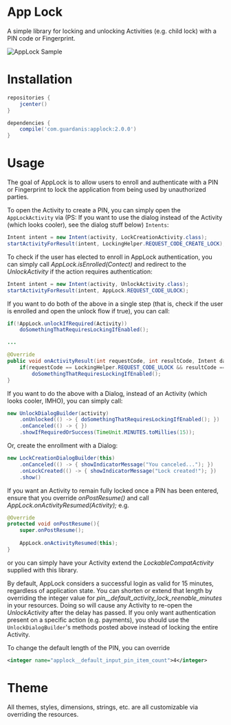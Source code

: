 # App Lock

A simple library for locking and unlocking Activities (e.g. child lock) with a PIN code or Fingerprint. 

![AppLock Sample](https://github.com/mattsilber/applock/raw/master/applock.gif)

# Installation

```groovy
repositories {
    jcenter()
}

dependencies {
    compile('com.guardanis:applock:2.0.0')
}
```

# Usage

The goal of AppLock is to allow users to enroll and authenticate with a PIN or Fingerprint to lock the application from being used by unauthorized parties. 

To open the Activity to create a PIN, you can simply open the `AppLockActivity` via (PS: If you want to use the dialog instead of the Activity (which looks cooler), see the dialog stuff below) `Intents`:

```java
Intent intent = new Intent(activity, LockCreationActivity.class);
startActivityForResult(intent, LockingHelper.REQUEST_CODE_CREATE_LOCK);
```

To check if the user has elected to enroll in AppLock authentication, you can simply call *AppLock.isEnrolled(Contect)* and redirect to the *UnlockActivity* if the action requires authentication:

```java
Intent intent = new Intent(activity, UnlockActivity.class);
startActivityForResult(intent, AppLock.REQUEST_CODE_ULOCK);    
```

If you want to do both of the above in a single step (that is, check if the user is enrolled and open the unlock flow if true), you can call:

```java
if(!AppLock.unlockIfRequired(Activity))
    doSomethingThatRequiresLockingIfEnabled();

...

@Override
public void onActivityResult(int requestCode, int resultCode, Intent data){
    if(requestCode == LockingHelper.REQUEST_CODE_ULOCK && resultCode == Activity.RESULT_OK)
        doSomethingThatRequiresLockingIfEnabled();
}

```

If you want to do the above with a Dialog, instead of an Activity (which looks cooler, IMHO), you can simply call:

```java
new UnlockDialogBuilder(activity)
    .onUnlocked(() -> { doSomethingThatRequiresLockingIfEnabled(); })
    .onCanceled(() -> { })
    .showIfRequiredOrSuccess(TimeUnit.MINUTES.toMillies(15));
```


Or, create the enrollment with a Dialog:

```java
new LockCreationDialogBuilder(this)
    .onCanceled(() -> { showIndicatorMessage("You canceled..."); })
    .onLockCreated(() -> { showIndicatorMessage("Lock created!"); })
    .show()
```

If you want an Activity to remain fully locked once a PIN has been entered, ensure that you override *onPostResume()* and call *AppLock.onActivityResumed(Activity);* e.g.

```java
@Override
protected void onPostResume(){
    super.onPostResume();
    
    AppLock.onActivityResumed(this);
}
```

or you can simply have your Activity extend the *LockableCompatActivity* supplied with this library.

By default, AppLock considers a successful login as valid for 15 minutes, regardless of application state. You can shorten or extend that length by overriding the integer value for *pin__default_activity_lock_reenable_minutes* in your resources. Doing so will cause any Activity to re-open the *UnlockActivity* after the delay has passed. If you only want authentication present on a specific action (e.g. payments), you should use the `UnlockDialogBuilder`'s methods posted above instead of locking the entire Activity.

To change the default length of the PIN, you can override

```xml
<integer name="applock__default_input_pin_item_count">4</integer>
```

# Theme

All themes, styles, dimensions, strings, etc. are all customizable via overriding the resources.

